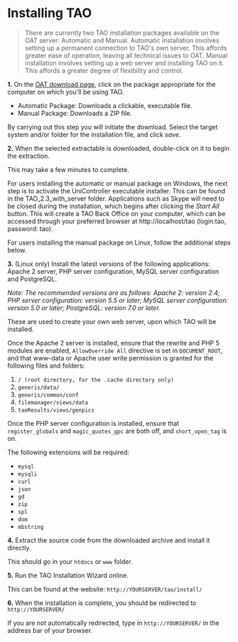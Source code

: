 <!--
    created_at: 2016-12-15
    authors:         
      - Catherine Pease
--> 

# Installing TAO

>There are currently two TAO installation packages available on the OAT server: Automatic and Manual. Automatic installation involves setting up a permanent connection to TAO's own server. This affords greater ease of operation, leaving all technical issues to OAT. Manual installation involves setting up a web server and installing TAO on it. This affords a greater degree of flexibility and control.

**1.** On the [OAT download page](http://www.taotesting.com/get-tao/official-tao-packages/), click on the package appropriate for the computer on which you'll be using TAO.

- Automatic Package: Downloads a clickable, executable file.
- Manual Package: Downloads a ZIP file.

By carrying out this step you will initiate the download. Select the target system and/or folder for the installation file, and click *save*.

**2.** When the selected extractable is downloaded, double-click on it to begin the extraction.

This may take a few minutes to complete.

For users installing the automatic or manual package on Windows, the next step is to activate the UniController executable installer. This can be found in the TAO_2.3_with_server folder. Applications such as Skype will need to be closed during the installation, which begins after clicking the *Start All* button. This will create a TAO Back Office on your computer, which can be accessed through your preferred browser at http://localhost/tao (login:tao, password: tao).

For users installing the manual package on Linux, follow the additional steps below.

**3.** (Linux only) Install the latest versions of the following applications: Apache 2 server, PHP server configuration, MySQL server configuration and PostgreSQL.

*Note: The recommended versions are as follows: Apache 2: version 2.4; PHP server configuration: version 5.5 or later; MySQL server configuration: version 5.0 or later; PostgreSQL: version 7.0 or later.*


These are used to create your own web server, upon which TAO will be installed.

Once the Apache 2 server is installed, ensure that the rewrite and PHP 5 modules are enabled, `AllowOverride All` directive is set in `DOCUMENT_ROOT`, and that www-data or Apache user write permission is granted for the following files and folders:

1. `/ (root directory, for the .cache directory only)`
2. `generis/data/`
3. `generis/common/conf`
4. `filemanager/views/data`
5. `taoResults/views/genpics`

Once the PHP server configuration is installed, ensure that `register_globals` and `magic_quotes_gpc` are both off, and `short_open_tag` is on. 

The following extensions will be required: 

- `mysql`
- `mysqli`
- `curl`
- `json`
- `gd`
- `zip`
- `spl`
- `dom`
- `mbstring`

**4.** Extract the source code from the downloaded archive and install it directly.

This should go in your `htdocs` or `www` folder.

**5.** Run the TAO Installation Wizard online.

This can be found at the website: `http://YOURSERVER/tao/install/`

**6.** When the installation is complete, you should be redirected to `http://YOURSERVER/`

If you are not automatically redirected, type in `http://YOURSERVER/` in the address bar of your browser.